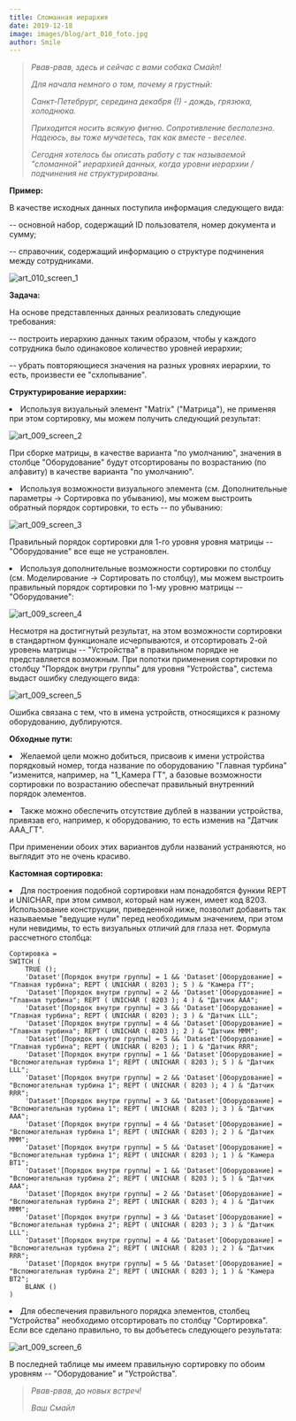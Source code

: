 ```yaml
---
title: Сломанная иерархия
date: 2019-12-18
image: images/blog/art_010_foto.jpg
author: Smile
---
```


> *Рвав-рвав, здесь и сейчас с вами собака Смайл!*
>
> *Для начала немного о том, почему я грустный:* 
>
> *Санкт-Петебрург, середина декабря (!) - дождь, грязюка, холоднюка.*
>
> *Приходится носить всякую фигню. Сопротивление бесполезно. Надеюсь, вы тоже мучаетесь, так как вместе - веселее.*
>
> *Сегодня хотелось бы описать работу с так называемой "сломанной" иерархией данных, когда уровни иерархии / подчинения не структурированы.*


**Пример:**

В качестве исходных данных поступила информация следующего вида: 

-- основной набор, содержащий ID пользователя, номер документа и сумму;

-- справочник, содержащий информацию о структуре подчинения между сотрудниками.

![art_010_screen_1](https://kkadikin.ru/images/blog/art_010_screen_1.jpg)


**Задача:**

На основе представленных данных реализовать следующие требования:

-- построить иерархию данных таким образом, чтобы у каждого сотрудника было одинаковое количество уровней иерархии;

-- убрать повторяющиеся значения на разных уровнях иерархии, то есть, произвести ее "схлопывание".


**Структурирование иерархии:**

**<li>** Используя визуальный элемент "Matrix" ("Матрица"), не применяя при этом сортировку, мы можем получить следующий результат:

![art_009_screen_2](https://kkadikin.ru/images/blog/art_009_screen_2.jpg)

При сборке матрицы, в качестве варианта "по умолчанию", значения в столбце "Оборудование" будут отсортированы по возрастанию (по алфавиту) в качестве варианта "по умолчанию".

**<li>** Используя возможности визуального элемента (см. Дополнительные параметры -> Сортировка по убыванию), мы можем выстроить обратный порядок сортировки, то есть -- по убыванию:

![art_009_screen_3](https://kkadikin.ru/images/blog/art_009_screen_3.jpg)

Правильный порядок сортировки для 1-го уровня уровня матрицы -- "Оборудование" все еще не устрановлен.

**<li>** Используя дополнительные возможности сортировки по столбцу (см. Моделирование -> Сортировать по столбцу), мы можем выстроить правильный порядок сортировки по 1-му уровню матрицы -- "Оборудование":

![art_009_screen_4](https://kkadikin.ru/images/blog/art_009_screen_4.jpg)

Несмотря на достигнутый результат, на этом возможности сортировки в стандартном функционале исчерпываются, и отсортировать 2-ой уровень матрицы -- "Устройства" в правильном порядке не представляется возможным. При попотки применения сортировки по столбцу "Порядок внутри группы" для уровня "Устройства", система выдаст ошибку следующего вида:

![art_009_screen_5](https://kkadikin.ru/images/blog/art_009_screen_5.jpg)

Ошибка связана с тем, что в имена устройств, относящихся к разному оборудованию, дублируются.


**Обходные пути:**

**<li>** Желаемой цели можно добиться, присвоив к имени устройства порядковый номер, тогда название по оборудованию "Главная турбина" "изменится, например, на "1_Камера ГТ", а базовые возможности сортировки по возрастанию обеспечат правильный внутренний порядок элементов.

**<li>** Также можно обеспечить отсутствие дублей в названии устройства, привязав его, например, к оборудованию, то есть изменив на "Датчик ААА_ГТ".

При применении обоих этих вариантов дубли названий устраняются, но выглядит это не очень красиво.


**Кастомная сортировка:**

**<li>** Для построения подобной сортировки нам понадобятся функии REPT и UNICHAR, при этом символ, который нам нужен, имеет код 8203. Использование конструкции, приведенной ниже, позволит добавить так называемые "ведущие нули" перед необходимым значением, при этом нули невидимы, то есть визуальных отличий для глаза нет.
Формула рассчетного столбца:

```dax
Сортировка =
SWITCH (
    TRUE ();
    'Dataset'[Порядок внутри группы] = 1 && 'Dataset'[Оборудование] = "Главная турбина"; REPT ( UNICHAR ( 8203 ); 5 ) & "Камера ГТ";
    'Dataset'[Порядок внутри группы] = 2 && 'Dataset'[Оборудование] = "Главная турбина"; REPT ( UNICHAR ( 8203 ); 4 ) & "Датчик ААА";
    'Dataset'[Порядок внутри группы] = 3 && 'Dataset'[Оборудование] = "Главная турбина"; REPT ( UNICHAR ( 8203 ); 3 ) & "Датчик LLL";
    'Dataset'[Порядок внутри группы] = 4 && 'Dataset'[Оборудование] = "Главная турбина"; REPT ( UNICHAR ( 8203 ); 2 ) & "Датчик МММ";
    'Dataset'[Порядок внутри группы] = 5 && 'Dataset'[Оборудование] = "Главная турбина"; REPT ( UNICHAR ( 8203 ); 1 ) & "Датчик RRR";
    'Dataset'[Порядок внутри группы] = 1 && 'Dataset'[Оборудование] = "Вспомогательная турбина 1"; REPT ( UNICHAR ( 8203 ); 5 ) & "Датчик LLL";
    'Dataset'[Порядок внутри группы] = 2 && 'Dataset'[Оборудование] = "Вспомогательная турбина 1"; REPT ( UNICHAR ( 8203 ); 4 ) & "Датчик RRR";
    'Dataset'[Порядок внутри группы] = 3 && 'Dataset'[Оборудование] = "Вспомогательная турбина 1"; REPT ( UNICHAR ( 8203 ); 3 ) & "Датчик ААА";
    'Dataset'[Порядок внутри группы] = 4 && 'Dataset'[Оборудование] = "Вспомогательная турбина 1"; REPT ( UNICHAR ( 8203 ); 2 ) & "Датчик МММ";
    'Dataset'[Порядок внутри группы] = 5 && 'Dataset'[Оборудование] = "Вспомогательная турбина 1"; REPT ( UNICHAR ( 8203 ); 1 ) & "Камера ВТ1";
    'Dataset'[Порядок внутри группы] = 1 && 'Dataset'[Оборудование] = "Вспомогательная турбина 2"; REPT ( UNICHAR ( 8203 ); 5 ) & "Датчик ААА";
    'Dataset'[Порядок внутри группы] = 2 && 'Dataset'[Оборудование] = "Вспомогательная турбина 2"; REPT ( UNICHAR ( 8203 ); 4 ) & "Датчик МММ";
    'Dataset'[Порядок внутри группы] = 3 && 'Dataset'[Оборудование] = "Вспомогательная турбина 2"; REPT ( UNICHAR ( 8203 ); 3 ) & "Датчик LLL";
    'Dataset'[Порядок внутри группы] = 4 && 'Dataset'[Оборудование] = "Вспомогательная турбина 2"; REPT ( UNICHAR ( 8203 ); 2 ) & "Датчик RRR";
    'Dataset'[Порядок внутри группы] = 5 && 'Dataset'[Оборудование] = "Вспомогательная турбина 2"; REPT ( UNICHAR ( 8203 ); 1 ) & "Камера ВТ2";
    BLANK ()
)
```

**<li>** Для обеспечения правильного порядка элементов, столбец "Устройства" необходимо отсортировать по столбцу "Сортировка". Если все сделано правильно, то вы добъетесь следующего результата:

![art_009_screen_6](https://kkadikin.ru/images/blog/art_009_screen_6.jpg)

В последней таблице мы имеем правильную сортировку по обоим уровням -- "Оборудование" и "Устройства".

> *Рвав-рвав, до новых встреч!*
>
> *Ваш Смайл*